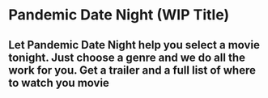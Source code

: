 # Pandemic Date Night (WIP Title)

## Let Pandemic Date Night help you select a movie tonight. Just choose a genre and we do all the work for you. Get a trailer and a full list of where to watch you movie
